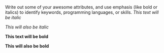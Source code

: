 Write out some of your awesome attributes, and use emphasis (like bold or italics) to identify keywords, programming languages, or skills.
*This text will be italic*

_This will also be italic_

**This text will be bold**

__This will also be bold__



 
